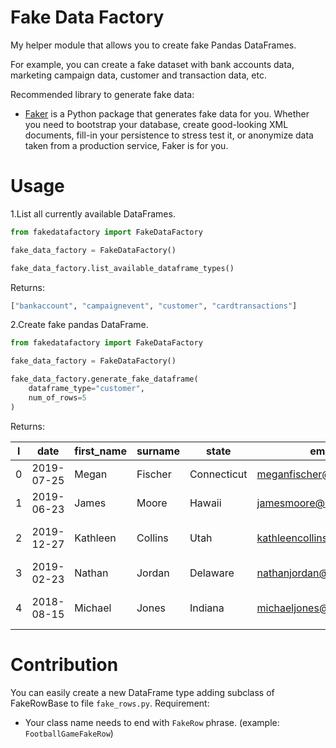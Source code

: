 # Fake Data Factory

My helper module that allows you to create fake Pandas DataFrames.

For example, you can create a fake dataset with bank accounts data,
marketing campaign data, customer and transaction data, etc.

Recommended library to generate fake data:
* [Faker](https://github.com/joke2k/faker) is a Python package that generates fake data for you. Whether you need to bootstrap your database, create good-looking XML documents, fill-in your persistence to stress test it, or anonymize data taken from a production service, Faker is for you.

# Usage
1.List all currently available DataFrames.
```python
from fakedatafactory import FakeDataFactory

fake_data_factory = FakeDataFactory()

fake_data_factory.list_available_dataframe_types()
```

Returns:
```python
["bankaccount", "campaignevent", "customer", "cardtransactions"]
```

2.Create fake pandas DataFrame.
```python
from fakedatafactory import FakeDataFactory

fake_data_factory = FakeDataFactory()

fake_data_factory.generate_fake_dataframe(
    dataframe_type="customer",
    num_of_rows=5
)
```

Returns:

| l | date | first_name | surname | state | email | company |
| ---- | ---- | ---- | ---- | ---- | ---- | ---- |
| 0 | 2019-07-25| Megan | Fischer | Connecticut | meganfischer@hotmail.com | Miller-Castro |
| 1 | 2019-06-23| James | Moore | Hawaii | jamesmoore@hotmail.com | Holloway and Sons |
| 2 | 2019-12-27| Kathleen | Collins | Utah | kathleencollins@gmail.com | Lane, Bennett and Gray |
| 3 | 2019-02-23| Nathan | Jordan | Delaware | nathanjordan@hotmail.com | Griffin-Bradley |
| 4 | 2018-08-15| Michael | Jones | Indiana | michaeljones@yahoo.com | Gonzalez, Johnson and Wu |



# Contribution

You can easily create a new DataFrame type adding subclass of FakeRowBase to file `fake_rows.py`.
Requirement:
* Your class name needs to end with `FakeRow` phrase. (example: `FootballGameFakeRow`)
